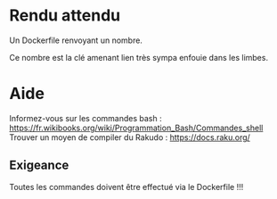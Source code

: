 # Rendu attendu

Un Dockerfile renvoyant un nombre. 

Ce nombre est la clé amenant lien très sympa enfouie dans les limbes.

# Aide 

Informez-vous sur les commandes bash : https://fr.wikibooks.org/wiki/Programmation_Bash/Commandes_shell
Trouver un moyen de compiler du Rakudo : https://docs.raku.org/

## Exigeance

Toutes les commandes doivent être effectué via le Dockerfile !!!

